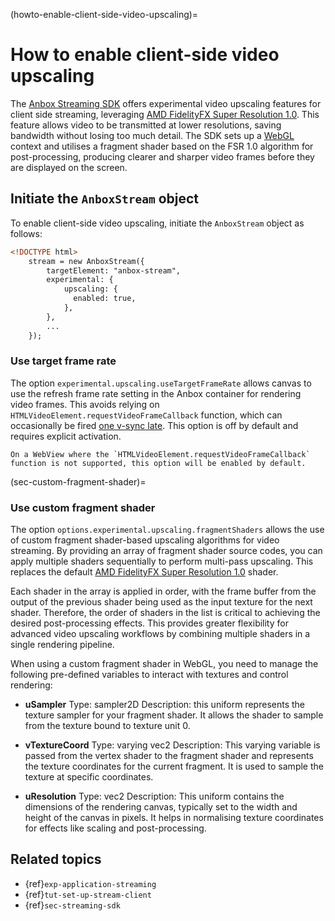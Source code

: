 (howto-enable-client-side-video-upscaling)=
# How to enable client-side video upscaling

The [Anbox Streaming SDK](https://github.com/canonical/anbox-streaming-sdk) offers experimental video upscaling features for client side streaming, leveraging [AMD FidelityFX Super Resolution 1.0](https://gpuopen.com/fidelityfx-superresolution/). This feature allows video to be transmitted at lower resolutions, saving bandwidth without losing too much detail. The SDK sets up a [WebGL](https://developer.mozilla.org/en-US/docs/Web/API/WebGL_API/Tutorial/Getting_started_with_WebGL) context and utilises a fragment shader based on the FSR 1.0 algorithm for post-processing, producing clearer and sharper video frames before they are displayed on the screen.

## Initiate the `AnboxStream` object

To enable client-side video upscaling, initiate the `AnboxStream` object as follows:

```html
<!DOCTYPE html>
    stream = new AnboxStream({
        targetElement: "anbox-stream",
        experimental: {
            upscaling: {
              enabled: true,
            },
        },
        ...
    });
```

### Use target frame rate

The option `experimental.upscaling.useTargetFrameRate` allows canvas to use the refresh frame rate setting in the Anbox container for rendering video frames. This avoids relying on `HTMLVideoElement.requestVideoFrameCallback` function, which can occasionally be fired [one v-sync late](https://wicg.github.io/video-rvfc/#introduction). This option is off by default and requires explicit activation.

```{note}
On a WebView where the `HTMLVideoElement.requestVideoFrameCallback` function is not supported, this option will be enabled by default.
```

(sec-custom-fragment-shader)=
### Use custom fragment shader

The option `options.experimental.upscaling.fragmentShaders` allows the use of custom fragment shader-based upscaling algorithms for video streaming. By providing an array of fragment shader source codes, you can apply multiple shaders sequentially to perform multi-pass upscaling. This replaces the default [AMD FidelityFX Super Resolution 1.0](https://gpuopen.com/fidelityfx-superresolution/) shader.

Each shader in the array is applied in order, with the frame buffer from the output of the previous shader being used as the input texture for the next shader. Therefore, the order of shaders in the list is critical to achieving the desired post-processing effects. This provides greater flexibility for advanced video upscaling workflows by combining multiple shaders in a single rendering pipeline.

When using a custom fragment shader in WebGL, you need to manage the following pre-defined variables to interact with textures and control rendering:

- **uSampler**
  Type: sampler2D
  Description: this uniform represents the texture sampler for your fragment shader. It allows the shader to sample from the texture bound to texture unit 0.

- **vTextureCoord**
  Type: varying vec2
  Description: This varying variable is passed from the vertex shader to the fragment shader and represents the texture coordinates for the current fragment. It is used to sample the texture at specific coordinates.

- **uResolution**
  Type: vec2
  Description: This uniform contains the dimensions of the rendering canvas, typically set to the width and height of the canvas in pixels. It helps in normalising texture coordinates for effects like scaling and post-processing.

## Related topics

* {ref}`exp-application-streaming`
* {ref}`tut-set-up-stream-client`
* {ref}`sec-streaming-sdk`
